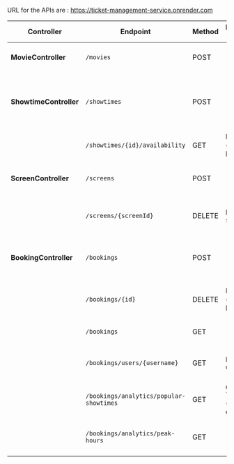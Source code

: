 URL for the APIs are : https://ticket-management-service.onrender.com


| Controller             | Endpoint                                | Method | Path/Query Params                    | Request Body                                                                                                 | Response                                       |
|------------------------|-----------------------------------------|--------|--------------------------------------|--------------------------------------------------------------------------------------------------------------|------------------------------------------------|
| **MovieController**    | `/movies`                               | POST   | -                                    | `{ "name": "Avengers", "description": "MCU assemble" }`                                                                    | Created `Movie` object                         |
| **ShowtimeController** | `/showtimes`                            | POST   | -                                    | `{ "movie": { "id": 1 }, "screen": { "id": 1 }, "startTime": "2025-08-15T10:30:00", "availableSeats": 120 }` | Created `Showtime` object                      |
|                        | `/showtimes/{id}/availability`          | GET    | Path: `id` (showtime ID)             | -                                                                                                            | Integer (available seats)                      |
| **ScreenController**   | `/screens`                              | POST   | -                                    | `{ "name": "Audi 1", "seatingCapacity": 120, "price": 200 }`                                                 | Created `Screen` object                        |
|                        | `/screens/{screenId}`                   | DELETE | Path: `screenId`                     | -                                                                                                            | String message confirming deletion             |
| **BookingController**  | `/bookings`                             | POST   | -                                    | `{ "showtimeId": 1, "userName": "John", "seatCount": 2 }`                                                    | String message (booking confirmation or error) |
|                        | `/bookings/{id}`                        | DELETE | Path: `id` (booking ID)              | -                                                                                                            | String message (cancellation confirmation)     |
|                        | `/bookings`                             | GET    | -                                    | -                                                                                                            | List of all `Reservation` objects              |
|                        | `/bookings/users/{username}`            | GET    | Path: `username`                     | -                                                                                                            | List of `Reservation` objects for user         |
|                        | `/bookings/analytics/popular-showtimes` | GET    | Query: `limit` (optional, default=5) | -                                                                                                            | List of top showtimes with booking count       |
|                        | `/bookings/analytics/peak-hours`        | GET    | -                                    | -                                                                                                            | List of hours with booking count (descending)  |
